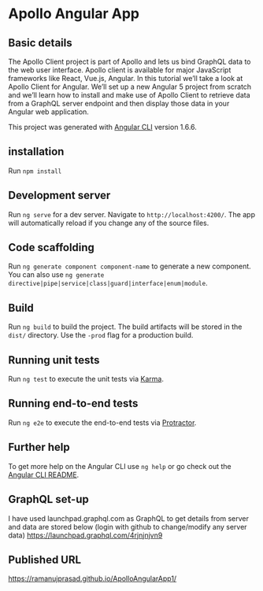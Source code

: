 # Apollo Angular App

## Basic details

The Apollo Client project is part of Apollo and lets us bind GraphQL data to the web user interface. Apollo client is available for major JavaScript frameworks like React, Vue.js, Angular. In this tutorial we’ll take a look at Apollo Client for Angular. We’ll set up a new Angular 5 project from scratch and we’ll learn how to install and make use of Apollo Client to retrieve data from a GraphQL server endpoint and then display those data in your Angular web application.

This project was generated with [Angular CLI](https://github.com/angular/angular-cli) version 1.6.6.

## installation

Run `npm install`

## Development server

Run `ng serve` for a dev server. Navigate to `http://localhost:4200/`. The app will automatically reload if you change any of the source files.

## Code scaffolding

Run `ng generate component component-name` to generate a new component. You can also use `ng generate directive|pipe|service|class|guard|interface|enum|module`.

## Build

Run `ng build` to build the project. The build artifacts will be stored in the `dist/` directory. Use the `-prod` flag for a production build.

## Running unit tests

Run `ng test` to execute the unit tests via [Karma](https://karma-runner.github.io).

## Running end-to-end tests

Run `ng e2e` to execute the end-to-end tests via [Protractor](http://www.protractortest.org/).

## Further help

To get more help on the Angular CLI use `ng help` or go check out the [Angular CLI README](https://github.com/angular/angular-cli/blob/master/README.md).

## GraphQL set-up

I have used launchpad.graphql.com as GraphQL to get details from server and data are stored below (login with github to change/modify any server data)
https://launchpad.graphql.com/4rjnjnjvn9

## Published URL

https://ramanujprasad.github.io/ApolloAngularApp1/


